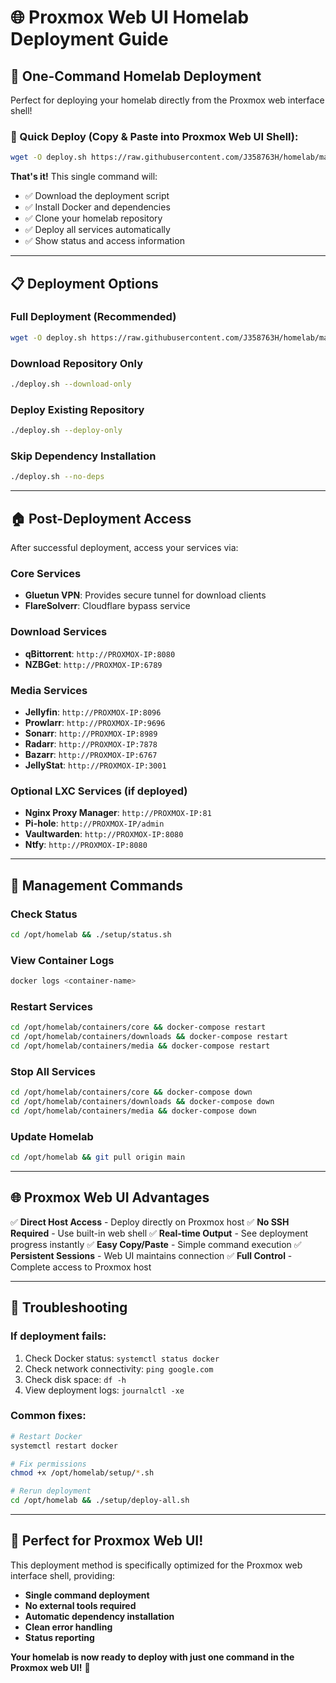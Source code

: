 # 🌐 Proxmox Web UI Homelab Deployment Guide

## 🚀 **One-Command Homelab Deployment**

Perfect for deploying your homelab directly from the Proxmox web interface shell!

### **🎯 Quick Deploy (Copy & Paste into Proxmox Web UI Shell):**

```bash
wget -O deploy.sh https://raw.githubusercontent.com/J358763H/homelab/main/proxmox-deploy-homelab.sh && chmod +x deploy.sh && ./deploy.sh
```

**That's it!** This single command will:
- ✅ Download the deployment script
- ✅ Install Docker and dependencies
- ✅ Clone your homelab repository
- ✅ Deploy all services automatically
- ✅ Show status and access information

---

## 📋 **Deployment Options**

### **Full Deployment (Recommended)**
```bash
wget -O deploy.sh https://raw.githubusercontent.com/J358763H/homelab/main/proxmox-deploy-homelab.sh && chmod +x deploy.sh && ./deploy.sh
```

### **Download Repository Only**
```bash
./deploy.sh --download-only
```

### **Deploy Existing Repository**
```bash
./deploy.sh --deploy-only
```

### **Skip Dependency Installation**
```bash
./deploy.sh --no-deps
```

---

## 🏠 **Post-Deployment Access**

After successful deployment, access your services via:

### **Core Services**
- **Gluetun VPN**: Provides secure tunnel for download clients
- **FlareSolverr**: Cloudflare bypass service

### **Download Services**
- **qBittorrent**: `http://PROXMOX-IP:8080`
- **NZBGet**: `http://PROXMOX-IP:6789`

### **Media Services**
- **Jellyfin**: `http://PROXMOX-IP:8096`
- **Prowlarr**: `http://PROXMOX-IP:9696`
- **Sonarr**: `http://PROXMOX-IP:8989`
- **Radarr**: `http://PROXMOX-IP:7878`
- **Bazarr**: `http://PROXMOX-IP:6767`
- **JellyStat**: `http://PROXMOX-IP:3001`

### **Optional LXC Services** (if deployed)
- **Nginx Proxy Manager**: `http://PROXMOX-IP:81`
- **Pi-hole**: `http://PROXMOX-IP/admin`
- **Vaultwarden**: `http://PROXMOX-IP:8080`
- **Ntfy**: `http://PROXMOX-IP:8080`

---

## 🔧 **Management Commands**

### **Check Status**
```bash
cd /opt/homelab && ./setup/status.sh
```

### **View Container Logs**
```bash
docker logs <container-name>
```

### **Restart Services**
```bash
cd /opt/homelab/containers/core && docker-compose restart
cd /opt/homelab/containers/downloads && docker-compose restart
cd /opt/homelab/containers/media && docker-compose restart
```

### **Stop All Services**
```bash
cd /opt/homelab/containers/core && docker-compose down
cd /opt/homelab/containers/downloads && docker-compose down
cd /opt/homelab/containers/media && docker-compose down
```

### **Update Homelab**
```bash
cd /opt/homelab && git pull origin main
```

---

## 🌐 **Proxmox Web UI Advantages**

✅ **Direct Host Access** - Deploy directly on Proxmox host
✅ **No SSH Required** - Use built-in web shell
✅ **Real-time Output** - See deployment progress instantly
✅ **Easy Copy/Paste** - Simple command execution
✅ **Persistent Sessions** - Web UI maintains connection
✅ **Full Control** - Complete access to Proxmox host

---

## 🚨 **Troubleshooting**

### **If deployment fails:**
1. Check Docker status: `systemctl status docker`
2. Check network connectivity: `ping google.com`
3. Check disk space: `df -h`
4. View deployment logs: `journalctl -xe`

### **Common fixes:**
```bash
# Restart Docker
systemctl restart docker

# Fix permissions
chmod +x /opt/homelab/setup/*.sh

# Rerun deployment
cd /opt/homelab && ./setup/deploy-all.sh
```

---

## 🎯 **Perfect for Proxmox Web UI!**

This deployment method is specifically optimized for the Proxmox web interface shell, providing:

- **Single command deployment**
- **No external tools required**
- **Automatic dependency installation**
- **Clean error handling**
- **Status reporting**

**Your homelab is now ready to deploy with just one command in the Proxmox web UI!** 🚀
